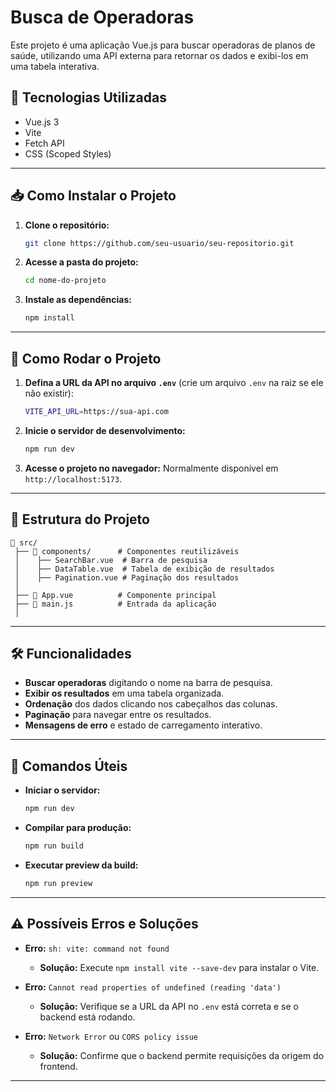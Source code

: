 # Busca de Operadoras

Este projeto é uma aplicação Vue.js para buscar operadoras de planos de saúde, utilizando uma API externa para retornar os dados e exibi-los em uma tabela interativa.

## 📌 Tecnologias Utilizadas
- Vue.js 3
- Vite
- Fetch API
- CSS (Scoped Styles)

---

## 📥 Como Instalar o Projeto

1. **Clone o repositório:**
   ```sh
   git clone https://github.com/seu-usuario/seu-repositorio.git
   ```

2. **Acesse a pasta do projeto:**
   ```sh
   cd nome-do-projeto
   ```

3. **Instale as dependências:**
   ```sh
   npm install
   ```

---

## 🚀 Como Rodar o Projeto

1. **Defina a URL da API no arquivo `.env`** (crie um arquivo `.env` na raiz se ele não existir):
   ```sh
   VITE_API_URL=https://sua-api.com
   ```

2. **Inicie o servidor de desenvolvimento:**
   ```sh
   npm run dev
   ```

3. **Acesse o projeto no navegador:**
   Normalmente disponível em `http://localhost:5173`.

---

## 📂 Estrutura do Projeto

```
📁 src/
 ├── 📁 components/      # Componentes reutilizáveis
 │    ├── SearchBar.vue  # Barra de pesquisa
 │    ├── DataTable.vue  # Tabela de exibição de resultados
 │    ├── Pagination.vue # Paginação dos resultados
 │
 ├── 📄 App.vue          # Componente principal
 ├── 📄 main.js          # Entrada da aplicação
 │
```

---

## 🛠 Funcionalidades

- **Buscar operadoras** digitando o nome na barra de pesquisa.
- **Exibir os resultados** em uma tabela organizada.
- **Ordenação** dos dados clicando nos cabeçalhos das colunas.
- **Paginação** para navegar entre os resultados.
- **Mensagens de erro** e estado de carregamento interativo.

---

## 📌 Comandos Úteis

- **Iniciar o servidor:**
  ```sh
  npm run dev
  ```
- **Compilar para produção:**
  ```sh
  npm run build
  ```
- **Executar preview da build:**
  ```sh
  npm run preview
  ```

---

## ⚠️ Possíveis Erros e Soluções

- **Erro:** `sh: vite: command not found`
  - **Solução:** Execute `npm install vite --save-dev` para instalar o Vite.

- **Erro:** `Cannot read properties of undefined (reading 'data')`
  - **Solução:** Verifique se a URL da API no `.env` está correta e se o backend está rodando.

- **Erro:** `Network Error` ou `CORS policy issue`
  - **Solução:** Confirme que o backend permite requisições da origem do frontend.

---
